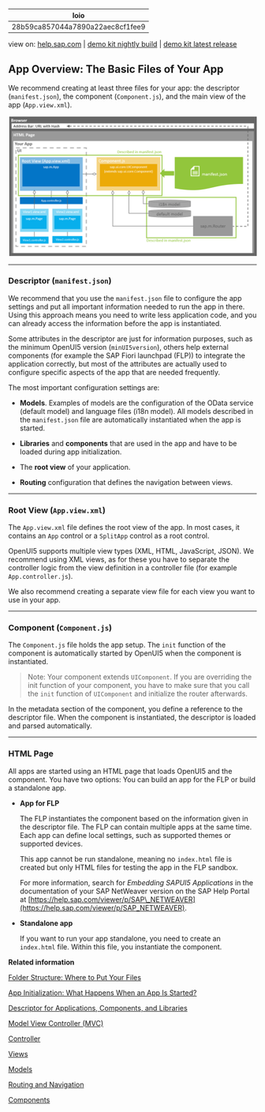 | loio |
| -----|
| 28b59ca857044a7890a22aec8cf1fee9 |

<div id="loio">

view on: [help.sap.com](https://help.sap.com/viewer/DRAFT/3237636b137e43519a20ad5513c49ccb/latest/en-US/28b59ca857044a7890a22aec8cf1fee9.html) | [demo kit nightly build](https://openui5nightly.hana.ondemand.com/#/topic/28b59ca857044a7890a22aec8cf1fee9) | [demo kit latest release](https://openui5.hana.ondemand.com/#/topic/28b59ca857044a7890a22aec8cf1fee9)</div>
<!-- loio28b59ca857044a7890a22aec8cf1fee9 -->

## App Overview: The Basic Files of Your App

We recommend creating at least three files for your app: the descriptor \(`manifest.json`\), the component \(`Component.js`\), and the main view of the app \(`App.view.xml`\).

 ![](loioeeae30fe7983476a9777e809a8820147_LowRes.png) 

***

### Descriptor \(`manifest.json`\)

We recommend that you use the `manifest.json` file to configure the app settings and put all important information needed to run the app in there. Using this approach means you need to write less application code, and you can already access the information before the app is instantiated.

Some attributes in the descriptor are just for information purposes, such as the minimum OpenUI5 version \(`minUI5version`\), others help external components \(for example the SAP Fiori launchpad \(FLP\)\) to integrate the application correctly, but most of the attributes are actually used to configure specific aspects of the app that are needed frequently.

The most important configuration settings are:

-   **Models**. Examples of models are the configuration of the OData service \(default model\) and language files \(i18n model\). All models described in the `manifest.json` file are automatically instantiated when the app is started.

-   **Libraries** and **components** that are used in the app and have to be loaded during app initialization.

-   The **root view** of your application.

-   **Routing** configuration that defines the navigation between views.


***

### Root View \(`App.view.xml`\)

The `App.view.xml` file defines the root view of the app. In most cases, it contains an `App` control or a `SplitApp` control as a root control.

OpenUI5 supports multiple view types \(XML, HTML, JavaScript, JSON\). We recommend using XML views, as for these you have to separate the controller logic from the view definition in a controller file \(for example `App.controller.js`\).

We also recommend creating a separate view file for each view you want to use in your app.

***

### Component \(`Component.js`\)

The `Component.js` file holds the app setup. The `init` function of the component is automatically started by OpenUI5 when the component is instantiated.

> Note:
> Your component extends `UIComponent`. If you are overriding the init function of your component, you have to make sure that you call the `init` function of `UIComponent` and initialize the router afterwards.
> 
> 

In the metadata section of the component, you define a reference to the descriptor file. When the component is instantiated, the descriptor is loaded and parsed automatically.

***

### HTML Page

All apps are started using an HTML page that loads OpenUI5 and the component. You have two options: You can build an app for the FLP or build a standalone app.

-   **App for FLP**

    The FLP instantiates the component based on the information given in the descriptor file. The FLP can contain multiple apps at the same time. Each app can define local settings, such as supported themes or supported devices.

    This app cannot be run standalone, meaning no `index.html` file is created but only HTML files for testing the app in the FLP sandbox.

    For more information, search for *Embedding SAPUI5 Applications* in the documentation of your SAP NetWeaver version on the SAP Help Portal at [https://help.sap.com/viewer/p/SAP\_NETWEAVER](https://help.sap.com/viewer/p/SAP_NETWEAVER).

-   **Standalone app**

    If you want to run your app standalone, you need to create an `index.html` file. Within this file, you instantiate the component.


**Related information**  


[Folder Structure: Where to Put Your Files](Folder_Structure_Where_to_Put_Your_Files_003f755.md)

[App Initialization: What Happens When an App Is Started?](App_Initialization_What_Happens_When_an_App_Is_Started_d2f5869.md)

[Descriptor for Applications, Components, and Libraries](Descriptor_for_Applications,_Components,_and_Libraries_be0cf40.md)

[Model View Controller \(MVC\)](Model_View_Controller_(MVC)_91f2334.md)

[Controller](Controller_121b8e6.md)

[Views](Views_91f27e3.md)

[Models](Models_e1b6259.md)

[Routing and Navigation](Routing_and_Navigation_3d18f20.md)

[Components](Components_958ead5.md)

